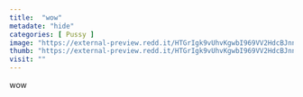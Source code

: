 ```yaml
---
title:  "wow"
metadate: "hide"
categories: [ Pussy ]
image: "https://external-preview.redd.it/HTGrIgk9vUhvKgwbI969VV2HdcBJnn4C-2_Wm2SeakE.jpg?auto=webp&s=d6bf6832249e67e6f69a595650c6a13222060125"
thumb: "https://external-preview.redd.it/HTGrIgk9vUhvKgwbI969VV2HdcBJnn4C-2_Wm2SeakE.jpg?width=640&crop=smart&auto=webp&s=0a906f928401e8e72db8f1d3d39976bf0b25f696"
visit: ""
---
```

wow
